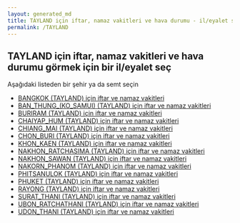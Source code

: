 ```yaml
---
layout: generated_md
title: TAYLAND için iftar, namaz vakitleri ve hava durumu - il/eyalet seç
permalink: /TAYLAND
---
```


## TAYLAND için iftar, namaz vakitleri ve hava durumu  görmek için bir il/eyalet seç

Aşağıdaki listeden bir şehir ya da semt seçin


* [BANGKOK (TAYLAND) için iftar ve namaz vakitleri](/TAYLAND/BANGKOK)
* [BAN_THUNG_(KO_SAMUI) (TAYLAND) için iftar ve namaz vakitleri](/TAYLAND/BAN_THUNG_(KO_SAMUI))
* [BURIRAM (TAYLAND) için iftar ve namaz vakitleri](/TAYLAND/BURIRAM)
* [CHAIYAP_HUM (TAYLAND) için iftar ve namaz vakitleri](/TAYLAND/CHAIYAP_HUM)
* [CHIANG_MAI (TAYLAND) için iftar ve namaz vakitleri](/TAYLAND/CHIANG_MAI)
* [CHON_BURI (TAYLAND) için iftar ve namaz vakitleri](/TAYLAND/CHON_BURI)
* [KHON_KAEN (TAYLAND) için iftar ve namaz vakitleri](/TAYLAND/KHON_KAEN)
* [NAKHON_RATCHASIMA (TAYLAND) için iftar ve namaz vakitleri](/TAYLAND/NAKHON_RATCHASIMA)
* [NAKHON_SAWAN (TAYLAND) için iftar ve namaz vakitleri](/TAYLAND/NAKHON_SAWAN)
* [NAKORN_PHANOM (TAYLAND) için iftar ve namaz vakitleri](/TAYLAND/NAKORN_PHANOM)
* [PHITSANULOK (TAYLAND) için iftar ve namaz vakitleri](/TAYLAND/PHITSANULOK)
* [PHUKET (TAYLAND) için iftar ve namaz vakitleri](/TAYLAND/PHUKET)
* [RAYONG (TAYLAND) için iftar ve namaz vakitleri](/TAYLAND/RAYONG)
* [SURAT_THANI (TAYLAND) için iftar ve namaz vakitleri](/TAYLAND/SURAT_THANI)
* [UBON_RATCHATHANI (TAYLAND) için iftar ve namaz vakitleri](/TAYLAND/UBON_RATCHATHANI)
* [UDON_THANI (TAYLAND) için iftar ve namaz vakitleri](/TAYLAND/UDON_THANI)